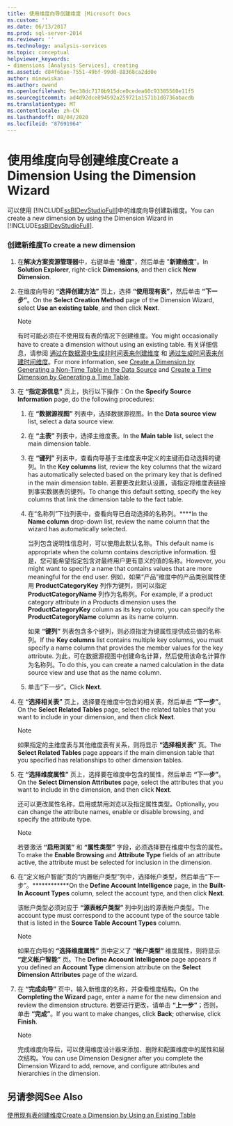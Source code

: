 ```yaml
---
title: 使用维度向导创建维度 |Microsoft Docs
ms.custom: ''
ms.date: 06/13/2017
ms.prod: sql-server-2014
ms.reviewer: ''
ms.technology: analysis-services
ms.topic: conceptual
helpviewer_keywords:
- dimensions [Analysis Services], creating
ms.assetid: d84f66ae-7551-49bf-99d0-88368ca2dd0e
author: minewiskan
ms.author: owend
ms.openlocfilehash: 9ec38dc7170b915dce0cedea60c93385560e11f5
ms.sourcegitcommit: ad4d92dce894592a259721a1571b1d8736abacdb
ms.translationtype: MT
ms.contentlocale: zh-CN
ms.lasthandoff: 08/04/2020
ms.locfileid: "87691964"
---
```

# <a name="create-a-dimension-using-the-dimension-wizard"></a><span data-ttu-id="60ad1-102">使用维度向导创建维度</span><span class="sxs-lookup"><span data-stu-id="60ad1-102">Create a Dimension Using the Dimension Wizard</span></span>
  <span data-ttu-id="60ad1-103">可以使用 [!INCLUDE[ssBIDevStudioFull](../../includes/ssbidevstudiofull-md.md)]中的维度向导创建新维度。</span><span class="sxs-lookup"><span data-stu-id="60ad1-103">You can create a new dimension by using the Dimension Wizard in [!INCLUDE[ssBIDevStudioFull](../../includes/ssbidevstudiofull-md.md)].</span></span>  
  
### <a name="to-create-a-new-dimension"></a><span data-ttu-id="60ad1-104">创建新维度</span><span class="sxs-lookup"><span data-stu-id="60ad1-104">To create a new dimension</span></span>  
  
1.  <span data-ttu-id="60ad1-105">在**解决方案资源管理器**中，右键单击 "**维度**"，然后单击 "**新建维度**"。</span><span class="sxs-lookup"><span data-stu-id="60ad1-105">In **Solution Explorer**, right-click **Dimensions**, and then click **New Dimension**.</span></span>  
  
2.  <span data-ttu-id="60ad1-106">在维度向导的 **“选择创建方法”** 页上，选择 **“使用现有表”**，然后单击 **“下一步”**。</span><span class="sxs-lookup"><span data-stu-id="60ad1-106">On the **Select Creation Method** page of the Dimension Wizard, select **Use an existing table**, and then click **Next**.</span></span>  
  
    > [!NOTE]  
    >  <span data-ttu-id="60ad1-107">有时可能必须在不使用现有表的情况下创建维度。</span><span class="sxs-lookup"><span data-stu-id="60ad1-107">You might occasionally have to create a dimension without using an existing table.</span></span> <span data-ttu-id="60ad1-108">有关详细信息，请参阅 [通过在数据源中生成非时间表来创建维度](create-a-dimension-by-generating-a-non-time-table-in-the-data-source.md) 和 [通过生成时间表来创建时间维度](create-a-time-dimension-by-generating-a-time-table.md)。</span><span class="sxs-lookup"><span data-stu-id="60ad1-108">For more information, see [Create a Dimension by Generating a Non-Time Table in the Data Source](create-a-dimension-by-generating-a-non-time-table-in-the-data-source.md) and [Create a Time Dimension by Generating a Time Table](create-a-time-dimension-by-generating-a-time-table.md).</span></span>  
  
3.  <span data-ttu-id="60ad1-109">在 **“指定源信息”** 页上，执行以下操作：</span><span class="sxs-lookup"><span data-stu-id="60ad1-109">On the **Specify Source Information** page, do the following procedures:</span></span>  
  
    1.  <span data-ttu-id="60ad1-110">在 **“数据源视图”** 列表中，选择数据源视图。</span><span class="sxs-lookup"><span data-stu-id="60ad1-110">In the **Data source view** list, select a data source view.</span></span>  
  
    2.  <span data-ttu-id="60ad1-111">在 **“主表”** 列表中，选择主维度表。</span><span class="sxs-lookup"><span data-stu-id="60ad1-111">In the **Main table** list, select the main dimension table.</span></span>  
  
    3.  <span data-ttu-id="60ad1-112">在 **“键列”** 列表中，查看向导基于主维度表中定义的主键而自动选择的键列。</span><span class="sxs-lookup"><span data-stu-id="60ad1-112">In the **Key columns** list, review the key columns that the wizard has automatically selected based on the primary key that is defined in the main dimension table.</span></span> <span data-ttu-id="60ad1-113">若要更改此默认设置，请指定将维度表链接到事实数据表的键列。</span><span class="sxs-lookup"><span data-stu-id="60ad1-113">To change this default setting, specify the key columns that link the dimension table to the fact table.</span></span>  
  
    4.  <span data-ttu-id="60ad1-114">在“名称列”下拉列表中，查看向导已自动选择的名称列。\*\*\*\*</span><span class="sxs-lookup"><span data-stu-id="60ad1-114">In the **Name column** drop-down list, review the name column that the wizard has automatically selected.</span></span>  
  
         <span data-ttu-id="60ad1-115">当列包含说明性信息时，可以使用此默认名称。</span><span class="sxs-lookup"><span data-stu-id="60ad1-115">This default name is appropriate when the column contains descriptive information.</span></span> <span data-ttu-id="60ad1-116">但是，您可能希望指定包含对最终用户更有意义的值的名称。</span><span class="sxs-lookup"><span data-stu-id="60ad1-116">However, you might want to specify a name that contains values that are more meaningful for the end user.</span></span> <span data-ttu-id="60ad1-117">例如，如果“产品”维度中的产品类别属性使用 **ProductCategoryKey** 列作为键列，则可以指定 **ProductCategoryName** 列作为名称列。</span><span class="sxs-lookup"><span data-stu-id="60ad1-117">For example, if a product category attribute in a Products dimension uses the **ProductCategoryKey** column as its key column, you can specify the **ProductCategoryName** column as its name column.</span></span>  
  
         <span data-ttu-id="60ad1-118">如果 **“键列”** 列表包含多个键列，则必须指定为键属性提供成员值的名称列。</span><span class="sxs-lookup"><span data-stu-id="60ad1-118">If the **Key columns** list contains multiple key columns, you must specify a name column that provides the member values for the key attribute.</span></span> <span data-ttu-id="60ad1-119">为此，可在数据源视图中创建命名计算，然后使用该命名计算作为名称列。</span><span class="sxs-lookup"><span data-stu-id="60ad1-119">To do this, you can create a named calculation in the data source view and use that as the name column.</span></span>  
  
    5.  <span data-ttu-id="60ad1-120">单击“下一步”。</span><span class="sxs-lookup"><span data-stu-id="60ad1-120">Click **Next**.</span></span>  
  
4.  <span data-ttu-id="60ad1-121">在 **“选择相关表”** 页上，选择要在维度中包含的相关表，然后单击 **“下一步”**。</span><span class="sxs-lookup"><span data-stu-id="60ad1-121">On the **Select Related Tables** page, select the related tables that you want to include in your dimension, and then click **Next**.</span></span>  
  
    > [!NOTE]  
    >  <span data-ttu-id="60ad1-122"> 如果指定的主维度表与其他维度表有关系，则将显示 **“选择相关表”** 页。</span><span class="sxs-lookup"><span data-stu-id="60ad1-122">The **Select Related Tables** page appears if the main dimension table that you specified has relationships to other dimension tables.</span></span>  
  
5.  <span data-ttu-id="60ad1-123">在 **“选择维度属性”** 页上，选择要在维度中包含的属性，然后单击 **“下一步”**。</span><span class="sxs-lookup"><span data-stu-id="60ad1-123">On the **Select Dimension Attributes** page, select the attributes that you want to include in the dimension, and then click **Next**.</span></span>  
  
     <span data-ttu-id="60ad1-124">还可以更改属性名称，启用或禁用浏览以及指定属性类型。</span><span class="sxs-lookup"><span data-stu-id="60ad1-124">Optionally, you can change the attribute names, enable or disable browsing, and specify the attribute type.</span></span>  
  
    > [!NOTE]  
    >  <span data-ttu-id="60ad1-125"> 若要激活 **“启用浏览”** 和 **“属性类型”** 字段，必须选择要在维度中包含的属性。</span><span class="sxs-lookup"><span data-stu-id="60ad1-125">To make the **Enable Browsing** and **Attribute Type** fields of an attribute active, the attribute must be selected for inclusion in the dimension.</span></span>  
  
6.  <span data-ttu-id="60ad1-126">在“定义帐户智能”页的“内置帐户类型”列中，选择帐户类型，然后单击“下一步”。\*\*\*\*\*\*\*\*\*\*\*\*</span><span class="sxs-lookup"><span data-stu-id="60ad1-126">On the **Define Account Intelligence** page, in the **Built-In Account Types** column, select the account type, and then click **Next**.</span></span>  
  
     <span data-ttu-id="60ad1-127">该帐户类型必须对应于 **“源表帐户类型”** 列中列出的源表帐户类型。</span><span class="sxs-lookup"><span data-stu-id="60ad1-127">The account type must correspond to the account type of the source table that is listed in the **Source Table Account Types** column.</span></span>  
  
    > [!NOTE]  
    >  <span data-ttu-id="60ad1-128"> 如果在向导的 **“选择维度属性”** 页中定义了 **“帐户类型”** 维度属性，则将显示 **“定义帐户智能”** 页。</span><span class="sxs-lookup"><span data-stu-id="60ad1-128">The **Define Account Intelligence** page appears if you defined an **Account Type** dimension attribute on the **Select Dimension Attributes** page of the wizard.</span></span>  
  
7.  <span data-ttu-id="60ad1-129">在 **“完成向导”** 页中，输入新维度的名称，并查看维度结构。</span><span class="sxs-lookup"><span data-stu-id="60ad1-129">On the **Completing the Wizard** page, enter a name for the new dimension and review the dimension structure.</span></span> <span data-ttu-id="60ad1-130">若要进行更改，请单击 **“上一步”**；否则，单击 **“完成”**。</span><span class="sxs-lookup"><span data-stu-id="60ad1-130">If you want to make changes, click **Back**; otherwise, click **Finish**.</span></span>  
  
    > [!NOTE]  
    >  <span data-ttu-id="60ad1-131">完成维度向导后，可以使用维度设计器来添加、删除和配置维度中的属性和层次结构。</span><span class="sxs-lookup"><span data-stu-id="60ad1-131">You can use Dimension Designer after you complete the Dimension Wizard to add, remove, and configure attributes and hierarchies in the dimension.</span></span>  
  
## <a name="see-also"></a><span data-ttu-id="60ad1-132">另请参阅</span><span class="sxs-lookup"><span data-stu-id="60ad1-132">See Also</span></span>  
 [<span data-ttu-id="60ad1-133">使用现有表创建维度</span><span class="sxs-lookup"><span data-stu-id="60ad1-133">Create a Dimension by Using an Existing Table</span></span>](create-a-dimension-by-using-an-existing-table.md)  
  
  
